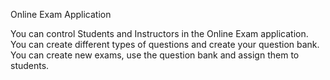 Online Exam Application

You can control Students and Instructors in the Online Exam application. You can create different types of questions and create your question bank. You can create new exams, use the question bank and assign them to students.
